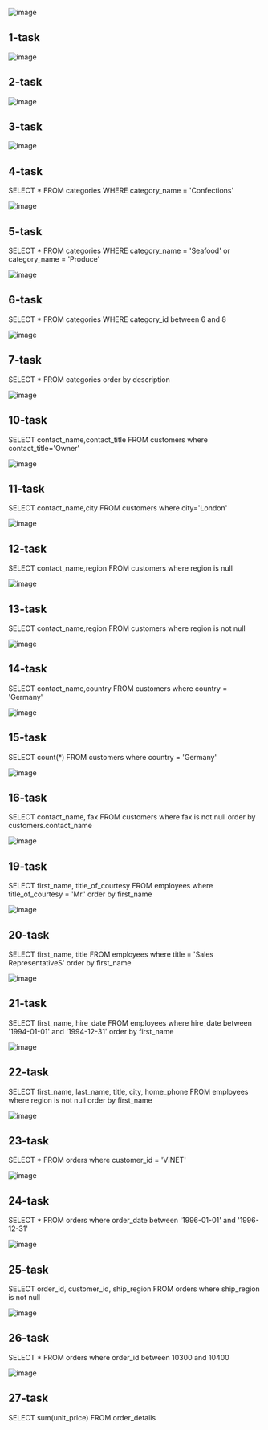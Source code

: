 ![image](https://user-images.githubusercontent.com/122611622/221138850-a2d336fc-5305-4b4a-973c-08735bc5b844.png)
## 1-task

![image](https://user-images.githubusercontent.com/122611622/221139534-db08ae10-71dd-4dd5-b3cc-dc70cf95e95b.png)
## 2-task

![image](https://user-images.githubusercontent.com/122611622/221139645-ea01bfa6-587a-4255-8dd2-d02b7f6b9d12.png)
## 3-task

![image](https://user-images.githubusercontent.com/122611622/221139796-494321ed-46c4-4464-8962-2c45f7d2b3b4.png)
## 4-task
SELECT *
FROM categories
WHERE category_name = 'Confections'

![image](https://user-images.githubusercontent.com/122611622/221139981-8abc5e08-7a69-4347-b71f-d812f55a3913.png)
## 5-task 
SELECT *
FROM categories
WHERE category_name = 'Seafood' or category_name = 'Produce'

![image](https://user-images.githubusercontent.com/122611622/221140208-00a2e1ab-ca84-4724-97ed-0fa74a2d29c2.png)
## 6-task 
SELECT *
FROM categories
WHERE category_id between 6 and 8

![image](https://user-images.githubusercontent.com/122611622/221140428-9d0b2434-6834-4fa0-82df-8db2245a8806.png)
## 7-task 
SELECT *
FROM categories
order by description

![image](https://user-images.githubusercontent.com/122611622/221141849-14df9b63-224e-4eee-8be3-ef89b93a3726.png)
## 10-task 
SELECT contact_name,contact_title
FROM customers
where contact_title='Owner'

![image](https://user-images.githubusercontent.com/122611622/221142685-6a3a9edd-cf0f-4d17-90fb-5b14389d1703.png)
## 11-task 
SELECT contact_name,city
FROM customers
where city='London'

![image](https://user-images.githubusercontent.com/122611622/221143225-8ff74b36-8e26-4131-a223-9115d11623fe.png)
## 12-task
SELECT contact_name,region
FROM customers
where region is null

![image](https://user-images.githubusercontent.com/122611622/221143641-a2fe9783-9e3a-41de-8247-72bb8e8cb821.png)
## 13-task
SELECT contact_name,region
FROM customers
where region is not null

![image](https://user-images.githubusercontent.com/122611622/221144135-a246d815-6682-409d-b064-f4f3e43ad864.png)
## 14-task
SELECT contact_name,country
FROM customers
where country = 'Germany'

![image](https://user-images.githubusercontent.com/122611622/221144546-4280aba8-e45a-48c0-8431-fbf11474efba.png)
## 15-task
SELECT count(*)
FROM customers
where country = 'Germany'

![image](https://user-images.githubusercontent.com/122611622/221140952-2b103828-23af-43e8-a06c-078f7dbd65ae.png)
## 16-task
SELECT contact_name, fax
FROM customers
where fax is not null
order by customers.contact_name

![image](https://user-images.githubusercontent.com/122611622/221145655-4cb132b2-83d3-4268-b668-6323c23177b8.png)
## 19-task
SELECT first_name, title_of_courtesy
FROM employees
where title_of_courtesy = 'Mr.'
order by first_name

![image](https://user-images.githubusercontent.com/122611622/221146403-b5bf7f81-41dc-467f-af1d-fe6bee5718fe.png)
## 20-task
SELECT first_name, title
FROM employees
where title = 'Sales RepresentativeS'
order by first_name

![image](https://user-images.githubusercontent.com/122611622/221148672-ad3eb06e-03b5-4918-8c54-5144c413313a.png)
## 21-task
SELECT first_name, hire_date
FROM employees
where hire_date between '1994-01-01' and '1994-12-31'
order by first_name

![image](https://user-images.githubusercontent.com/122611622/221149245-7527f045-992e-4f7c-899e-0422f3979d96.png)
## 22-task
SELECT first_name, last_name, title, city, home_phone
FROM employees
where region is not null
order by first_name

![image](https://user-images.githubusercontent.com/122611622/221149903-db9bde6d-0ca5-499d-90a9-33bb0fa29f55.png)
## 23-task
SELECT *
FROM orders
where customer_id = 'VINET'

![image](https://user-images.githubusercontent.com/122611622/221150264-2d21a1d4-5b49-47f8-b042-8589e1b2093b.png)
## 24-task
SELECT *
FROM orders
where order_date between '1996-01-01' and '1996-12-31'

![image](https://user-images.githubusercontent.com/122611622/221150697-74eaabec-1555-4cc5-86c3-d8b1b6d41465.png)
## 25-task
SELECT order_id, customer_id, ship_region
FROM orders
where ship_region is not null

![image](https://user-images.githubusercontent.com/122611622/221151103-0b0b56cb-0b5d-418e-99b6-a1723ca97464.png)
## 26-task
SELECT *
FROM orders
where order_id between 10300 and 10400

![image](https://user-images.githubusercontent.com/122611622/221151778-90a69c99-0fbd-49cf-8e73-a18e4e80281e.png)
## 27-task
SELECT sum(unit_price)
FROM order_details
